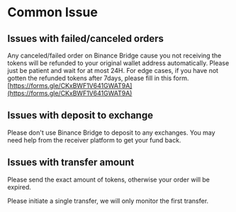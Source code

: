 # Common Issue

## Issues with failed/canceled orders <a id="issues-with-failed-canceled-orders"></a>

Any canceled/failed order on Binance Bridge cause you not receiving the tokens will be refunded to your original wallet address automatically. Please just be patient and wait for at most 24H. For edge cases, if you have not gotten the refunded tokens after 7days, please fill in this form. [https://forms.gle/CKxBWF1V641GWAT9A](https://forms.gle/CKxBWF1V641GWAT9A)​

## Issues with deposit to exchange <a id="issues-with-deposit-to-exchange"></a>

Please don't use Binance Bridge to deposit to any exchanges. You may need help from the receiver platform to get your fund back.

## Issues with transfer amount <a id="issues-with-transfer-amount"></a>

Please send the exact amount of tokens, otherwise your order will be expired.

Please initiate a single transfer, we will only monitor the first transfer.

​

​

​

